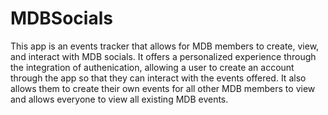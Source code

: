 # MDBSocials

This app is an events tracker that allows for MDB members to create, view, and interact with MDB socials. It offers a personalized
experience through the integration of authenication, allowing a user to create an account through the app so
that they can interact with the events offered. It also allows them to create their own events for all other MDB members to 
view and allows everyone to view all existing MDB events.


